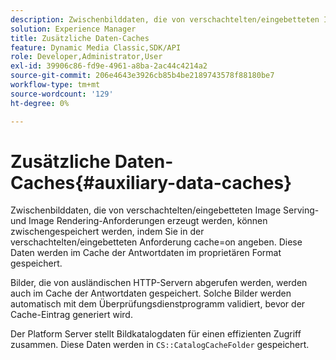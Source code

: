 ```yaml
---
description: Zwischenbilddaten, die von verschachtelten/eingebetteten Image Serving- und Image Rendering-Anforderungen erzeugt werden, können zwischengespeichert werden, indem Sie in der verschachtelten/eingebetteten Anforderung cache=on angeben. Diese Daten werden im Cache der Antwortdaten im proprietären Format gespeichert.
solution: Experience Manager
title: Zusätzliche Daten-Caches
feature: Dynamic Media Classic,SDK/API
role: Developer,Administrator,User
exl-id: 39906c86-fd9e-4961-a8ba-2ac44c4214a2
source-git-commit: 206e4643e3926cb85b4be2189743578f88180be7
workflow-type: tm+mt
source-wordcount: '129'
ht-degree: 0%

---
```


# Zusätzliche Daten-Caches{#auxiliary-data-caches}

Zwischenbilddaten, die von verschachtelten/eingebetteten Image Serving- und Image Rendering-Anforderungen erzeugt werden, können zwischengespeichert werden, indem Sie in der verschachtelten/eingebetteten Anforderung cache=on angeben. Diese Daten werden im Cache der Antwortdaten im proprietären Format gespeichert.

Bilder, die von ausländischen HTTP-Servern abgerufen werden, werden auch im Cache der Antwortdaten gespeichert. Solche Bilder werden automatisch mit dem Überprüfungsdienstprogramm validiert, bevor der Cache-Eintrag generiert wird.

Der Platform Server stellt Bildkatalogdaten für einen effizienten Zugriff zusammen. Diese Daten werden in `CS::CatalogCacheFolder` gespeichert.
